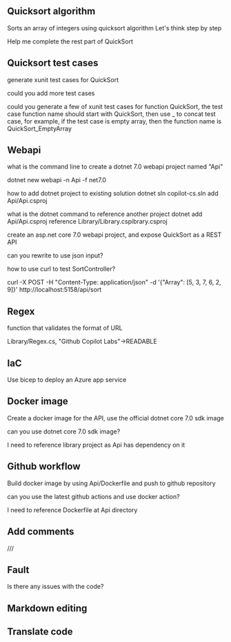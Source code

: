 ## Quicksort algorithm
Sorts an array of integers using quicksort algorithm
Let's think step by step

Help me complete the rest part of QuickSort

## Quicksort test cases
generate xunit test cases for QuickSort

could you add more test cases

could you generate a few of xunit test cases for function QuickSort, the test case function name should start with QuickSort, then use _ to concat test case, for example, if the test case is empty array, then the function name is QuickSort_EmptyArray

## Webapi
what is the command line to create a dotnet 7.0 webapi project named "Api"

dotnet new webapi -n Api -f net7.0

how to add dotnet project to existing solution
dotnet sln copilot-cs.sln add Api/Api.csproj 

what is the dotnet command to reference another project
dotnet add Api/Api.csproj reference Library/Library.cspibrary.csproj

create an asp.net core 7.0 webapi project, and expose QuickSort as a REST API

can you rewrite to use json input?

how to use curl to test SortController?

curl -X POST -H "Content-Type: application/json" -d '{"Array": [5, 3, 7, 6, 2, 9]}' http://localhost:5158/api/sort

## Regex
function that validates the format of URL

Library/Regex.cs, "Github Copilot Labs"->READABLE

## IaC
Use bicep to deploy an Azure app service

## Docker image
Create a docker image for the API, use the official dotnet core 7.0 sdk image

can you use dotnet core 7.0 sdk image?

I need to reference library project as Api has dependency on it

## Github workflow
Build docker image by using Api/Dockerfile and push to github repository

can you use the latest github actions and use docker action?

I need to reference Dockerfile at Api directory

## Add comments
///

## Fault
Is there any issues with the code?

## Markdown editing

## Translate code
